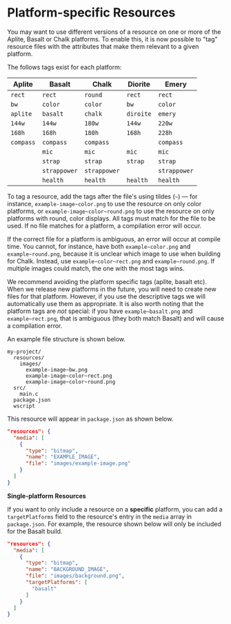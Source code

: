 <!--
Modified from https://github.com/google/pebble

# Copyright 2025 Google LLC
#
# Licensed under the Apache License, Version 2.0 (the "License");
# you may not use this file except in compliance with the License.
# You may obtain a copy of the License at
#
#     http://www.apache.org/licenses/LICENSE-2.0
#
# Unless required by applicable law or agreed to in writing, software
# distributed under the License is distributed on an "AS IS" BASIS,
# WITHOUT WARRANTIES OR CONDITIONS OF ANY KIND, either express or implied.
# See the License for the specific language governing permissions and
# limitations under the License.
-->

# Platform-specific Resources

You may want to use different versions of a resource on one or more of the
Aplite, Basalt or Chalk platforms. To enable this, it is now possible to
"tag" resource files with the attributes that make them relevant to a given
platform.

The follows tags exist for each platform:

| Aplite | Basalt | Chalk | Diorite | Emery |
|---------|------------|------------|---------|------------|
| `rect` | `rect` | `round` | `rect` | `rect` |
| `bw` | `color` | `color` | `bw` | `color` |
| `aplite` | `basalt` | `chalk` | `diroite` | `emery` |
| `144w` | `144w` | `180w` | `144w` | `220w` |
| `168h` | `168h` | `180h` | `168h` | `228h` |
| `compass` | `compass` | `compass` | | `compass` |
| | `mic` | `mic` | `mic` | `mic` |
| | `strap` | `strap` | `strap` | `strap` |
| | `strappower` | `strappower` | | `strappower` |
| | `health` | `health` | `health` | `health` |

To tag a resource, add the tags after the file's using tildes (`~`) — for
instance, `example-image~color.png` to use the resource on only color platforms,
or `example-image~color~round.png` to use the resource on only platforms with
round, color displays. All tags must match for the file to be used. If no file
matches for a platform, a compilation error will occur.

If the correct file for a platform is ambiguous, an error will occur at
compile time. You cannot, for instance, have both `example~color.png` and
`example~round.png`, because it is unclear which image to use when building
for Chalk. Instead, use `example~color~rect.png` and `example~round.png`. If
multiple images could match, the one with the most tags wins.

We recommend avoiding the platform specific tags (aplite, basalt etc). When we
release new platforms in the future, you will need to create new files for that
platform. However, if you use the descriptive tags we will automatically use
them as appropriate. It is also worth noting that the platform tags are _not_
special: if you have `example~basalt.png` and `example~rect.png`, that is
ambiguous (they both match Basalt) and will cause a compilation error.

An example file structure is shown below.

```text
my-project/
  resources/
    images/
      example-image~bw.png
      example-image~color~rect.png
      example-image~color~round.png
  src/
    main.c
  package.json
  wscript
```

This resource will appear in `package.json` as shown below.

```json
"resources": {
  "media": [
    {
      "type": "bitmap",
      "name": "EXAMPLE_IMAGE",
      "file": "images/example-image.png"
    }
  ]
}
```

**Single-platform Resources**

If you want to only include a resource on a **specific** platform, you can add a
`targetPlatforms` field to the resource's entry in the `media` array in
`package.json`. For example, the resource shown below will only be included for
the Basalt build.

```json
"resources": {
  "media": [
    {
      "type": "bitmap",
      "name": "BACKGROUND_IMAGE",
      "file": "images/background.png",
      "targetPlatforms": [
        "basalt"
      ]
    }
  ]
}
```
